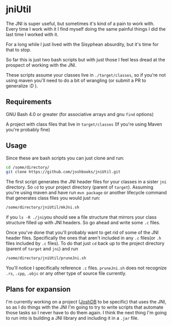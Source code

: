 # jniUtil
The JNI is super useful, but sometimes it's kind of a pain to work with.
Every time I work with it I find myself doing the same painful things I did the last time I 
worked with it.

For a long while I just lived with the Sisyphean absurdity, but it's time for that to stop.

So far this is just two bash scripts but with just those I feel less dread at the prospect 
of working with the JNI.

These scripts assume your classes live in `./target/classes`, so if you're not using maven 
you'll need to do a bit of wrangling (or submit a PR to generalize :D ).

## Requirements

GNU Bash 4.0 or greater (for associative arrays and gnu `find` options)

A project with class files that live in `target/classes` (If you're using Maven you're probably fine)

## Usage
Since these are bash scripts you can just clone and run:
```bash
cd /some/directory/
git clone https://github.com/joshbooks/jniUtil.git
```
The first script generates the JNI header files for your classes in a sister `jni` directory.
So `cd` to your project directory (parent of `target`).
Assuming you're using maven and have run `mvn package` or another lifecycle command that
generates class files you would just run:
```bash
/some/directory/jniUtil/mkJni.sh
```
if you `ls -R ./jni`you should see a file structure that mirrors your class structure
filled up with JNI headers. So go ahead and write some `.c` files.

Once you've done that you'll probably want to get rid of some of the JNI  header files.
Specifically the ones that aren't included in any `.c` files(or `.h` files included by 
`.c` files).
To do that just `cd` back up to the project directory (parent of `target` and `jni`) and
run 
```bash
/some/directory/jniUtil/pruneJni.sh
```

You'll notice I specifically reference `.c` files. `pruneJni.sh` does not recognize `.rs`,
`.cpp`, `.objc` or any other type of source file currently.

## Plans for expansion
I'm currently working on a project ([JoshDB](https://www.github.com/joshbooks/JoshDB) to be specific)
that uses the JNI, so as I do things with the JNI I'm going to try to write scripts that 
automate those tasks so I never have to do them again. I think the next thing I'm going 
to run into is building a JNI library and including it in a `.jar` file.
